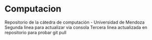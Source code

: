 # Computacion
Repositorio de la cátedra de computación - Universidad de Mendoza
Segunda linea para actualizar via consola
Tercera linea actualizada en repositorio  para probar git pull
